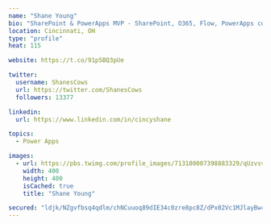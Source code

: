 ```yaml
---
name: "Shane Young"
bio: "SharePoint & PowerApps MVP - SharePoint, O365, Flow, PowerApps consulting? @PowerApps911 | Pure Snark? You found it."
location: Cincinnati, OH
type: "profile"
heat: 115

website: https://t.co/91p5BQ3pUe

twitter:
  username: ShanesCows
  url: https://twitter.com/ShanesCows
  followers: 13377

linkedin:
  url: https://www.linkedin.com/in/cincyshane

topics:
  - Power Apps

images:
  - url: https://pbs.twimg.com/profile_images/713100007398883329/qUzvsvQ3_400x400.jpg
    width: 400
    height: 400
    isCached: true
    title: "Shane Young"

secured: "ldjk/NZgvfbsq4qdlm/chNCuuoq89dIE34c0zre8pc8Z/dPx02Vc1MJlayBw49Nhwe1BSu4jEQex4Mj2BClrWYxo9mO3Ctbo4pNVnnmuun8KBhHhVGgZdEFwdxBngh/UdkLKE70NfHaedOxP/A6Fv3yNmwJYTuJvKWpzpiNhEnpRDkgK66+bBGgNc+b5L3+Yax3ITtEDSfkeOx5FGJ+l4lF+mGCJwsfoUk34Y6GQELeZstyyQ8pTtvu3p6FQSuuGZ9aq0td28fkPXMWXHSvqeF5Zkad32qybL7zWiBsv24YDb/szTNt0vvuuGBQ1RhfA5rkhiuuycyX0gtZOpS0xzS7reJvpg0/myKDnf9EaUtbMG77v72SJaOPwhqqjP+LrPvz7EYHgBqOWLfnmpvoEAhRgByZSZOD9ZyG/WrwBnRc=;2JZRjj45NklGuHZBoaGHRw=="
---
```


